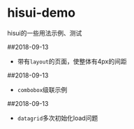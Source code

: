 # hisui-demo
hisui的一些用法示例、测试

##2018-09-13
* 带有`layout`的页面，使整体有4px的间距 

##2018-09-13
* `combobox`级联示例

##2018-09-13
* `datagrid`多次初始化load问题
